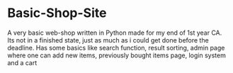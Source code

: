 # Basic-Shop-Site
A very basic web-shop written in Python made for my end of 1st year CA. Its not in a finished state, just as much as i could get done before the deadline. Has some basics like search function, result sorting, admin page where one can add new items, previously bought items page, login system and a cart
